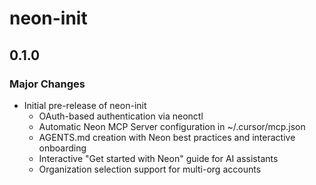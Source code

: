 # neon-init

## 0.1.0

### Major Changes

-   Initial pre-release of neon-init
    -   OAuth-based authentication via neonctl
    -   Automatic Neon MCP Server configuration in ~/.cursor/mcp.json
    -   AGENTS.md creation with Neon best practices and interactive onboarding
    -   Interactive "Get started with Neon" guide for AI assistants
    -   Organization selection support for multi-org accounts
